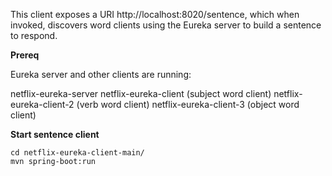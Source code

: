 This client exposes a URI http://localhost:8020/sentence, which when invoked, discovers word clients using the Eureka server to build a sentence to respond.

**Prereq**

Eureka server and other clients are running:

netflix-eureka-server
netflix-eureka-client   (subject word client)
netflix-eureka-client-2 (verb word client)
netflix-eureka-client-3 (object word client)

**Start sentence client**

```
cd netflix-eureka-client-main/
mvn spring-boot:run
```

